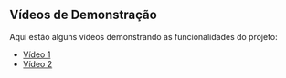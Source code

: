 ## Vídeos de Demonstração

Aqui estão alguns vídeos demonstrando as funcionalidades do projeto:

- [Vídeo 1](./doc/English.mp4)
- [Vídeo 2](./doc/Portugues.mp4)
